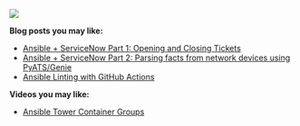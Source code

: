 ![](https://github.com/colin-mccarthy/colin-mccarthy/train.jpg)








**Blog posts you may like:**

* [Ansible + ServiceNow Part 1: Opening and Closing Tickets](https://www.ansible.com/blog/ansible-servicenow-opening-and-closing-tickets)
* [Ansible + ServiceNow Part 2: Parsing facts from network devices using PyATS/Genie](https://www.ansible.com/blog/ansible-servicenow-part-2-parsing-facts-from-network-devices-using-pyats/genie)
* [Ansible Linting with GitHub Actions](https://www.ansible.com/blog/ansible-linting-with-github-actions)

**Videos you may like:** 


* [Ansible Tower Container Groups](https://www.youtube.com/watch?v=fBNTYOovtkI&t=9s)





